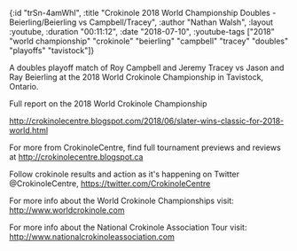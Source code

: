 {:id "trSn-4amWhI",
 :title
 "Crokinole 2018 World Championship Doubles - Beierling/Beierling vs Campbell/Tracey",
 :author "Nathan Walsh",
 :layout :youtube,
 :duration "00:11:12",
 :date "2018-07-10",
 :youtube-tags
 ["2018"
  "world championship"
  "crokinole"
  "beierling"
  "campbell"
  "tracey"
  "doubles"
  "playoffs"
  "tavistock"]}


A doubles playoff match of Roy Campbell and Jeremy Tracey vs Jason and Ray Beierling at the 2018 World Crokinole Championship in Tavistock, Ontario.

Full report on the 2018 World Crokinole Championship

http://crokinolecentre.blogspot.com/2018/06/slater-wins-classic-for-2018-world.html

For more from CrokinoleCentre, find full tournament previews and reviews at http://crokinolecentre.blogspot.ca

Follow crokinole results and action as it's happening on Twitter @CrokinoleCentre, https://twitter.com/CrokinoleCentre

For more info about the World Crokinole Championships visit: http://www.worldcrokinole.com

For more info about the National Crokinole Association Tour visit: http://www.nationalcrokinoleassociation.com
